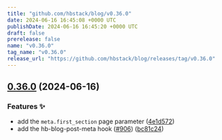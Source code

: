 ```yaml
---
title: "github.com/hbstack/blog/v0.36.0"
date: 2024-06-16 16:45:08 +0000 UTC
publishDate: 2024-06-16 16:45:20 +0000 UTC
draft: false
prerelease: false
name: "v0.36.0"
tag_name: "v0.36.0"
release_url: "https://github.com/hbstack/blog/releases/tag/v0.36.0"
---
```


## [0.36.0](https://github.com/hbstack/blog/compare/v0.35.4...v0.36.0) (2024-06-16)


### Features ✨

* add the `meta.first_section` page parameter ([4e1d572](https://github.com/hbstack/blog/commit/4e1d572f8648b1e3dbef69b345e32671980fe0f4))
* add the hb-blog-post-meta hook ([#906](https://github.com/hbstack/blog/issues/906)) ([bc81c24](https://github.com/hbstack/blog/commit/bc81c242ce7f84c4286ef75b053e9896beee3099))
